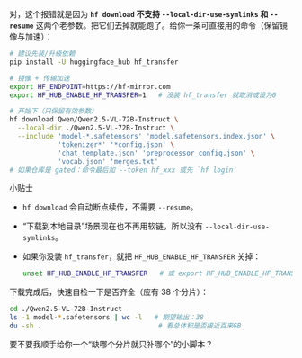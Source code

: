 对，这个报错就是因为 **`hf download` 不支持 `--local-dir-use-symlinks` 和 `--resume`** 这两个老参数。把它们去掉就能跑了。给你一条可直接用的命令（保留镜像与加速）：

```bash
# 建议先装/升级依赖
pip install -U huggingface_hub hf_transfer

# 镜像 + 传输加速
export HF_ENDPOINT=https://hf-mirror.com
export HF_HUB_ENABLE_HF_TRANSFER=1   # 没装 hf_transfer 就取消或设为0

# 开始下（只保留有效参数）
hf download Qwen/Qwen2.5-VL-72B-Instruct \
  --local-dir ./Qwen2.5-VL-72B-Instruct \
  --include 'model-*.safetensors' 'model.safetensors.index.json' \
            'tokenizer*' '*config.json' \
            'chat_template.json' 'preprocessor_config.json' \
            'vocab.json' 'merges.txt'
# 如果仓库是 gated：命令最后加 --token hf_xxx 或先 `hf login`
```

小贴士

* `hf download` 会自动断点续传，不需要 `--resume`。
* “下载到本地目录”场景现在也不再用软链，所以没有 `--local-dir-use-symlinks`。
* 如果你没装 `hf_transfer`，就把 `HF_HUB_ENABLE_HF_TRANSFER` 关掉：

  ```bash
  unset HF_HUB_ENABLE_HF_TRANSFER   # 或 export HF_HUB_ENABLE_HF_TRANSFER=0
  ```

下载完成后，快速自检一下是否齐全（应有 38 个分片）：

```bash
cd ./Qwen2.5-VL-72B-Instruct
ls -1 model-*.safetensors | wc -l   # 期望输出：38
du -sh .                             # 看总体积是否接近百来GB
```

要不要我顺手给你一个“缺哪个分片就只补哪个”的小脚本？
